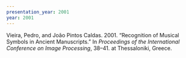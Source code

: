 ```yaml
---
presentation_year: 2001
year: 2001
---
```


Vieira, Pedro, and João Pintos Caldas. 2001. “Recognition of Musical Symbols in Ancient Manuscripts.” In <i>Proceedings of the International Conference on Image Processing</i>, 38–41. at Thessaloniki, Greece.
